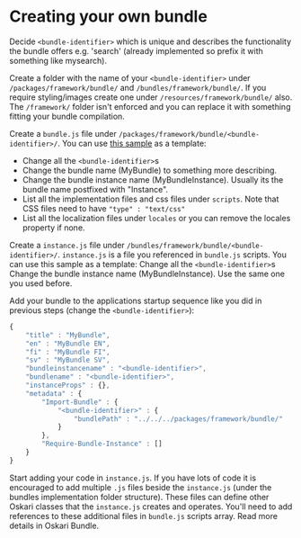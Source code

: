 # Creating your own bundle

Decide `<bundle-identifier>` which is unique and describes the functionality the bundle offers e.g. 'search' (already implemented so prefix it with something like mysearch).

Create a folder with the name of your `<bundle-identifier>` under `/packages/framework/bundle/` and `/bundles/framework/bundle/`. If you require styling/images create one under `/resources/framework/bundle/` also. The `/framework/` folder isn't enforced and you can replace it with something fitting your bundle compilation.

Create a `bundle.js` file under `/packages/framework/bundle/<bundle-identifier>/`. You can use [this sample](guides/quick-start/sample-bundle-definition) as a template:

* Change all the `<bundle-identifier>`s
* Change the bundle name (MyBundle) to something more describing.
* Change the bundle instance name (MyBundleInstance). Usually its the bundle name postfixed with "Instance".
* List all the implementation files and css files under `scripts`. Note that CSS files need to have `"type" : "text/css"`
* List all the localization files under `locales` or you can remove the locales property if none.

Create a `instance.js` file under `/bundles/framework/bundle/<bundle-identifier>/`. `instance.js` is a file you referenced in `bundle.js` scripts. You can use this sample as a template:
Change all the `<bundle-identifier>`s
Change the bundle instance name (MyBundleInstance). Use the same one you used before.

Add your bundle to the applications startup sequence like you did in previous steps (change the `<bundle-identifier>`):

```javascript
{ 
    "title" : "MyBundle",
    "en" : "MyBundle EN",
    "fi" : "MyBundle FI",
    "sv" : "MyBundle SV",
    "bundleinstancename" : "<bundle-identifier>",
    "bundlename" : "<bundle-identifier>",
    "instanceProps" : {},
    "metadata" : { 
        "Import-Bundle" : { 
            "<bundle-identifier>" : {
                "bundlePath" : "../../../packages/framework/bundle/"
            }
        },
        "Require-Bundle-Instance" : []
    }
}
```

Start adding your code in `instance.js`. If you have lots of code it is encouraged to add multiple `.js` files beside the `instance.js` (under the bundles implementation folder structure). These files can define other Oskari classes that the `instance.js` creates and operates. You'll need to add references to these additional files in `bundle.js` scripts array.
Read more details in Oskari Bundle.